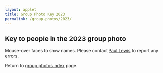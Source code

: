 ```yaml
---
layout: applet
title: Group Photo Key 2023
permalink: /group-photos/2023/
---
```

## Key to people in the 2023 group photo

Mouse-over faces to show names. Please contact [Paul Lewis](paul.lewis@uconn.edu) to report any errors.

Return to [group photos index](/other/) page.

<div id="arbitrary"></div>
<script type="text/javascript">
// written by Paul O. Lewis 10-Aug-2019, last updated 2-June-2023

let production = true; // set to false to work on labeling, true to post
let randomize_label_positions = false;  // set to true to randomize label positions, false to leave cx,cy as is
let editable       = production ? false : true; // can't reposition labels in production mode
let showing_labels = production ? false : true; // labels hidden until moused-over in production mode
let allow_toggle   = production ? false : true; // toggling between showing and hiding labels not allowed in production mode

// Usage:

// 1. Set image_file_path
var image_file_path = "https://molevolworkshop.github.io/assets/img/group-photos/group-photo-2023.jpg"

// 2. Specify {"id":0, "first":xxx, "last":yyy, "hide":false, "cx":0, "cy":0} for each person, supplying xxx and yyy
var namedata = [
  {"id":0    , "first":"Peter                                              ", "last":"Beerli                                                ", "hide":false     , "cx":777.0     , "cy":143.0     },
  {"id":1    , "first":"Joseph                                             ", "last":"Bielawski                                             ", "hide":false     , "cx":710.5     , "cy":107.0     },
  {"id":2    , "first":"Jeremy                                             ", "last":"Brown                                                 ", "hide":false     , "cx":730.5     , "cy":122.0     },
  {"id":3    , "first":"Minh                                               ", "last":"Bui                                                   ", "hide":false     , "cx":349.0     , "cy":127.0     },
  {"id":5    , "first":"Scott                                              ", "last":"Edwards                                               ", "hide":false     , "cx":935.0     , "cy":125.0     },
  {"id":6    , "first":"Laura                                              ", "last":"Eme                                                   ", "hide":false     , "cx":313.0     , "cy":152.0     },
  {"id":7    , "first":"Tracy                                              ", "last":"Heath                                                 ", "hide":false     , "cx":325.0     , "cy":268.0     },
  {"id":9    , "first":"Lacey                                              ", "last":"Knowles                                               ", "hide":false     , "cx":253.0     , "cy":145.5     },
  {"id":10   , "first":"Laura                                              ", "last":"Kubatko                                               ", "hide":false     , "cx":746.9     , "cy":161.0     },
  {"id":11   , "first":"Paul                                               ", "last":"Lewis                                                 ", "hide":false     , "cx":89.0      , "cy":252.0     },
  {"id":13   , "first":"Claudia                                            ", "last":"Solís-Lemus                                           ", "hide":false     , "cx":173.0     , "cy":262.0     },
  {"id":14   , "first":"Megan                                              ", "last":"Smith                                                 ", "hide":false     , "cx":584.0     , "cy":121.0     },
  {"id":15   , "first":"Edward                                             ", "last":"Susko                                                 ", "hide":false     , "cx":292.0     , "cy":107.0     },
  {"id":16   , "first":"David                                              ", "last":"Swofford                                              ", "hide":false     , "cx":858.0     , "cy":138.0     },
  {"id":17   , "first":"Anne                                               ", "last":"Yoder                                                 ", "hide":false     , "cx":953.0     , "cy":150.0     },
  {"id":18   , "first":"Blake                                              ", "last":"Fauskee                                               ", "hide":false     , "cx":539.0     , "cy":92.0      },
  {"id":19   , "first":"Kevin (Sungsik)                                    ", "last":"Kong                                                  ", "hide":false     , "cx":655.0     , "cy":113.0     },
  {"id":20   , "first":"Analisa                                            ", "last":"Milkey                                                ", "hide":false     , "cx":656.0     , "cy":152.0     },
  {"id":21   , "first":"Jordan                                             ", "last":"Satler                                                ", "hide":false     , "cx":787.0     , "cy":101.0     },
  {"id":22   , "first":"Kate                                               ", "last":"Taylor                                                ", "hide":false     , "cx":396.0     , "cy":262.0     },
  {"id":23   , "first":"Elena                                              ", "last":"Korte                                                 ", "hide":false     , "cx":715.5     , "cy":155.5     },
  {"id":24   , "first":"Adetunji(Teejay)                                   ", "last":"Adesina                                               ", "hide":false     , "cx":130.0     , "cy":147.0     },
  {"id":25   , "first":"Avrami                                             ", "last":"Aharonoff                                             ", "hide":false     , "cx":686.0     , "cy":147.0     },
  {"id":26   , "first":"Michael                                            ", "last":"Alam                                                  ", "hide":false     , "cx":106.0     , "cy":120.0     },
  {"id":27   , "first":"Aurelia                                            ", "last":"Balestra                                              ", "hide":false     , "cx":456.0     , "cy":216.0     },
  {"id":28   , "first":"Roland                                             ", "last":"Bamou                                                 ", "hide":false     , "cx":249.0     , "cy":270.0     },
  {"id":29   , "first":"Charlotte                                          ", "last":"Benedict                                              ", "hide":false     , "cx":535.5     , "cy":154.2     },
  {"id":30   , "first":"Meg                                                ", "last":"Branine                                               ", "hide":false     , "cx":189.0     , "cy":130.0     },
  {"id":31   , "first":"Michael                                            ", "last":"Chen                                                  ", "hide":false     , "cx":217.0     , "cy":113.5     },
  {"id":32   , "first":"Blair                                              ", "last":"Christensen                                           ", "hide":false     , "cx":381.0     , "cy":213.0     },
  {"id":34   , "first":"Elizabeth                                          ", "last":"Flesch                                                ", "hide":false     , "cx":366.0     , "cy":151.0     },
  {"id":35   , "first":"Alex                                               ", "last":"Franzen                                               ", "hide":false     , "cx":466.0     , "cy":124.0     },
  {"id":36   , "first":"Keating                                            ", "last":"Godfrey                                               ", "hide":false     , "cx":236.5     , "cy":98.0      },
  {"id":37   , "first":"Emily                                              ", "last":"Griffith                                              ", "hide":false     , "cx":820.0     , "cy":140.0     },
  {"id":39   , "first":"Zihan                                              ", "last":"Huang                                                 ", "hide":false     , "cx":369.2     , "cy":83.4      },
  {"id":40   , "first":"Odion                                              ", "last":"Ikhimiukor                                            ", "hide":false     , "cx":894.0     , "cy":147.0     },
  {"id":41   , "first":"Amanda                                             ", "last":"Ivanoff                                               ", "hide":false     , "cx":230.0     , "cy":202.0     },
  {"id":42   , "first":"Cedric                                             ", "last":"Kamaleson                                             ", "hide":false     , "cx":699.0     , "cy":74.7      },
  {"id":43   , "first":"Carlotta                                           ", "last":"Kück                                                  ", "hide":false     , "cx":542.0     , "cy":264.0     },
  {"id":44   , "first":"Emma                                               ", "last":"Lehmberg                                              ", "hide":false     , "cx":422.0     , "cy":119.0     },
  {"id":45   , "first":"Polina                                             ", "last":"Len                                                   ", "hide":false     , "cx":802.0     , "cy":282.0     },
  {"id":46   , "first":"Yixuan                                             ", "last":"Li                                                    ", "hide":false     , "cx":446.0     , "cy":114.0     },
  {"id":47   , "first":"Giulia                                             ", "last":"Lin                                                   ", "hide":false     , "cx":607.0     , "cy":273.0     },
  {"id":48   , "first":"Carly                                              ", "last":"Lo                                                    ", "hide":false     , "cx":478.0     , "cy":155.0     },
  {"id":50   , "first":"Nahui                                              ", "last":"Medina-Chavez                                         ", "hide":false     , "cx":499.0     , "cy":101.0     },
  {"id":52   , "first":"Agustín                                            ", "last":"Moreira-Saporiti                                      ", "hide":false     , "cx":302.0     , "cy":76.5      },
  {"id":53   , "first":"Lydia                                              ", "last":"Morley                                                ", "hide":false     , "cx":163.0     , "cy":203.0     },
  {"id":54   , "first":"Olivia                                             ", "last":"Morrison                                              ", "hide":false     , "cx":308.3     , "cy":204.7     },
  {"id":55   , "first":"Shelby                                             ", "last":"Moshier                                               ", "hide":false     , "cx":558.0     , "cy":145.0     },
  {"id":56   , "first":"Susanne                                            ", "last":"Reier                                                 ", "hide":false     , "cx":666.0     , "cy":279.0     },
  {"id":57   , "first":"Chris                                              ", "last":"Robinson                                              ", "hide":false     , "cx":632.0     , "cy":82.0      },
  {"id":58   , "first":"Ulises                                             ", "last":"Rosas                                                 ", "hide":false     , "cx":64.0      , "cy":137.0     },
  {"id":60   , "first":"Katie                                              ", "last":"Sanbonmatsu                                           ", "hide":false     , "cx":735.0     , "cy":281.5     },
  {"id":61   , "first":"Avery                                              ", "last":"Selberg                                               ", "hide":false     , "cx":423.0     , "cy":151.0     },
  {"id":62   , "first":"Samyuktha                                          ", "last":"Senthil                                               ", "hide":false     , "cx":53.0      , "cy":245.9     },
  {"id":63   , "first":"Crístían                                           ", "last":"Sharma                                                ", "hide":false     , "cx":168.0     , "cy":95.0      },
  {"id":65   , "first":"Daniel                                             ", "last":"Sultanov                                              ", "hide":false     , "cx":625.5     , "cy":146.7     },
  {"id":66   , "first":"Tommy                                              ", "last":"TraversCook                                           ", "hide":false     , "cx":574.0     , "cy":83.0      },
  {"id":67   , "first":"Alexa                                              ", "last":"Tyszka                                                ", "hide":false     , "cx":604.0     , "cy":155.0     },
  {"id":68   , "first":"Yee-Ann                                            ", "last":"Wong                                                  ", "hide":false     , "cx":457.0     , "cy":268.0     }
];

let nnames = namedata.length;
console.log("Number of names: " + nnames);

// 3. Set production=false above (this will set editable=true, showing_labels=true, and allow_toggle=true)

// 4. Position labels over faces

// 5. Press the 's' key to save label coordinates to the console

// 6. Use what has been spit out to the console to replace the definition of namedata above

// 7. Set production=true (sets editable=false, showing_labels=false, and allow_toggle=false)

// 8. Copy this file to server that can serve javascript

// width and height of svg
var w = 1000;
var h = 500;

var wscaler = 1.0;   // only change this if you change w to rescale all target coordinates
var hscaler = 1.0;   // only change this if you change h to rescale all target coordinates

var label_spacer = 15;
var labelsize = 14;
var targetradius = 10;
var targethiddencolor  = d3.rgb(255,255,255, editable ? 0.3 : 0.0);
var targetvisiblecolor = d3.rgb(255,255,255, 0.3)
            
function defaultCoordinates() {
    // choose x,y coordinates of labels uniformly within a rectangle
    // having 15% smaller width and height
    let boxw = 0.85*w;
    let boxh = 0.85*h;
    for (let id = 0; id < nnames; id++) {
        namedata[id].cx = Math.random()*boxw;
        namedata[id].cy = Math.random()*boxh;
        //console.log("id = " + id + ", cx = " + namedata[id].cx.toFixed(1) + ", cy = " + namedata[id].cy.toFixed(1));
    }
    //let nrows = Math.floor(1 + nnames/10)
    //console.log("Number of rows: " + nrows);
    //for (let row = 0; row < nrows; row++) {
    //    for (let col = 0; col < 10; col++) {
    //        let cx = 25 + 8*col*targetradius;
    //        let cy = 0.2*h + row*(0.75*h)/nrows;
    //        namedata[id].cx = cx;
    //        namedata[id].cy = cy;
    //        //console.log("id = " + id + ", cx = " + cx.toFixed(3) + ", cy = " + cy.toFixed(3));
    //        id++;
    //        if (id == namedata.length)
    //            break
    //    }
    //    if (id == namedata.length)
    //        break
    //}
}

if (wscaler != 1.0) {
    for (let i = 0; i < namedata.length; i++) {
        namedata[i].cx *= wscaler;
    }
}

if (hscaler != 1.0) {
    for (let i = 0; i < namedata.length; i++) {
        namedata[i].cy *= hscaler;
    }
}

if (randomize_label_positions)
    defaultCoordinates();

// Select DIV element already created (see above) to hold SVG
var plot_div = d3.select("div#arbitrary");

// Create SVG element
var plot_svg = plot_div.append("svg")
    .attr("width", w)
    .attr("height", h);

function saveCoordinates() {
    console.log("Note: wscaler and hscaler should both be set to 1.0 if these data are used");
    
    // Find maximum length of first names and last names
    let max_first = 0;
    let max_last = 0;
    for (let i = 0; i < namedata.length; i++) {
        if (namedata[i].first.length > max_first)
            max_first = namedata[i].first.length;
        if (namedata[i].last.length > max_last)
            max_last = namedata[i].last.length;
    }                
    max_first += 5;
    max_last += 5;
    
    var s = "var namedata = [\n";
    for (i = 0; i < namedata.length; i++) {
        let idstr    = namedata[i].id.toFixed(0);
        let firststr = namedata[i].first;
        let laststr  = namedata[i].last;
        let hidestr  = namedata[i].hide ? "true" : "false";
        let cxstr    = namedata[i].cx.toFixed(1);
        let cystr    = namedata[i].cy.toFixed(1);
        s += "  {" + "\"id\":" + idstr.padEnd(5, " ") + ", \"first\":\"" + firststr.padEnd(max_first, " ") + "\", \"last\":\"" + laststr.padEnd(max_last, " ") + "\", \"hide\":" + hidestr.padEnd(10, " ") + ", \"cx\":" + cxstr.padEnd(10, " ") + ", \"cy\":" + cystr.padEnd(10, " ") + "}";
        if (i < namedata.length - 1)
            s += ",\n";
        else
            s += "\n";
    }
    s += "];\n";
    console.log(s);
}

function toggleLabels() {
    if (!allow_toggle)
        return; 
    if (showing_labels) {
        //console.log("turning off labels");
        d3.selectAll("text.label").style("visibility", "hidden");
        d3.selectAll("circle.target").style("visibility", "hidden");
        showing_labels = false;
    }
    else {
        //console.log("turning on labels");
        d3.selectAll("text.label").style("visibility", function(d) {return d.hide ? "hidden" : "visible";});
        d3.selectAll("circle.target").style("visibility", function(d) {return d.hide ? "hidden" : "visible";});
        showing_labels = true;
    }
}

// Create drag behavior
var drag = d3.drag()
    .on("start", function(d) {
        d3.event.sourceEvent.stopPropagation();
        d3.select(this).classed("dragging", true);
    })
    .on("drag", function(d) {
        var cx = d3.event.x;
        var cy = d3.event.y;
        var id = parseInt(d3.select(this).attr("id"));
        namedata[id].cx = cx;
        namedata[id].cy = cy;
        d3.select(this).attr("cx", cx).attr("cy", cy);
        d3.select("text#person"+id).attr("x", cx).attr("y", cy - label_spacer);
    })
    .on("end", function(d) {
        var cx = d3.event.x;
        var cy = d3.event.y;
        console.log("cx = " + cx + ", cy = " + cy);
        var id = parseInt(d3.select(this).attr("id"));
        namedata[id].cx = cx;
        namedata[id].cy = cy;
        d3.select(this).attr("cx", cx).attr("cy", cy);
        d3.select("text#person"+id).attr("x", cx).attr("y", cy - label_spacer);
    });
    
// Listen and react to keystrokes
function keyDown() {
    //console.log("key was pressed: " + d3.event.keyCode);
    if (d3.event.keyCode == 83) {
        // 83 is the "s" key
        saveCoordinates();
    } 
    else if (d3.event.keyCode == 84) {
        // 84 is the "t" key
        toggleLabels();
    }
}
d3.select("body")
    .on("keydown", keyDown);

plot_svg.append("image")
    .attr("xlink:href", function(d) {return image_file_path;})
    .attr("x", 0)
    .attr("y", 0)
    .attr("width", w)
    .attr("height", h);
    
// Create rect outlining entire area of SVG
plot_svg.append("rect")
    .attr("x", 0)
    .attr("y", 0)
    .attr("width", w)
    .attr("height", h)
    .attr("fill", "none")
    .attr("stroke", "orange")
    .attr("stroke-width", 15)
    .style("visibility", "hidden");
    
var targets = plot_svg.selectAll("circle.target")
    .data(namedata)
    .enter()
    .append("circle")
    .attr("id", function(d) {return d.id;})
    .attr("class", "target")
    .attr("cx", function(d) {return d.cx;})
    .attr("cy", function(d) {return d.cy;})
    .attr("r", targetradius)
    .attr("fill", production ? targethiddencolor : targetvisiblecolor)
    .attr("stroke", "none")
    //.style("visibility", function(d) {console.log(namedata[d.id].last + (d.hide ? " (hidden)" : " (shown)")); return d.hide ? "hidden" : "visible";})
    .style("visibility", function(d) {return d.hide ? "hidden" : "visible";})
    .on("mouseover", handleMouseOver)
    .on("mouseout", handleMouseOut);
    
if (editable)                
    plot_svg.selectAll("circle.target").call(drag);
    
var labels = plot_svg.selectAll("text.label")
    .data(namedata)
    .enter()
    .append("text")
    .attr("id", function(d,i) {return "person" + d.id;})
    .attr("class", "label")
    .attr("x", function(d,i) {return namedata[i].cx;})
    .attr("y", function(d,i) {return namedata[i].cy - label_spacer;})
    .attr("fill", "white")
    .style("text-anchor", "middle")
    .style("pointer-events", "none")   // don't intercept drag events
    .attr("font-family", "Verdana")
    .attr("font-size", labelsize)
    .style("visibility", function(d) {return (production || d.hide) ? "hidden" : "visible";})
    .text(function(d) {return d.first + " " + d.last;});

function handleMouseOver(d, i) { 
    let id = parseInt(d3.select(this).attr("id"));
    d3.select(this).attr("fill", targetvisiblecolor).style("visibility", d.hide ? "hidden" : "visible");
    d3.select("text#person" + id).style("visibility", function(d) {return d.hide ? "hidden" : "visible";});
}

function handleMouseOut(d, i) {
    let id = parseInt(d3.select(this).attr("id"));
    d3.select(this).attr("fill", production ? targethiddencolor : targetvisiblecolor)
        .style("visibility", d.hide ? "hidden" : "visible");
    d3.select("text#person" + id).style("visibility", (production || d.hide) ? "hidden" : "visible");
}
</script>
